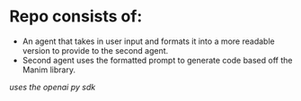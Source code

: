 # Repo consists of:


- An agent that takes in user input and formats it into a more readable version to provide to the second agent.
- Second agent uses the formatted prompt to generate code based off the Manim library.



*uses the openai py sdk*
